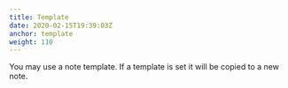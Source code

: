 ```yaml
---
title: Template
date: 2020-02-15T19:39:03Z
anchor: template
weight: 110
---
```


You may use a note template. If a template is set it will be copied to
a new note.
